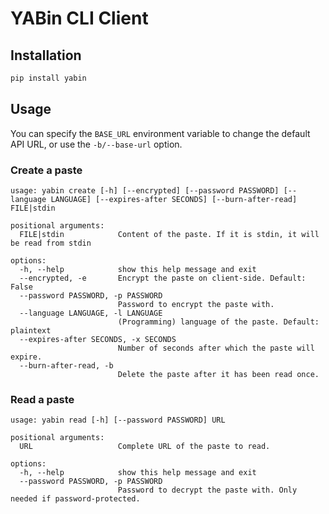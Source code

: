 # YABin CLI Client

## Installation

```bash
pip install yabin
```

## Usage

You can specify the `BASE_URL` environment variable to change the default API URL, or use the `-b/--base-url` option.

### Create a paste

```
usage: yabin create [-h] [--encrypted] [--password PASSWORD] [--language LANGUAGE] [--expires-after SECONDS] [--burn-after-read] FILE|stdin

positional arguments:
  FILE|stdin            Content of the paste. If it is stdin, it will be read from stdin

options:
  -h, --help            show this help message and exit
  --encrypted, -e       Encrypt the paste on client-side. Default: False
  --password PASSWORD, -p PASSWORD
                        Password to encrypt the paste with.
  --language LANGUAGE, -l LANGUAGE
                        (Programming) language of the paste. Default: plaintext
  --expires-after SECONDS, -x SECONDS
                        Number of seconds after which the paste will expire.
  --burn-after-read, -b
                        Delete the paste after it has been read once.
```

### Read a paste

```
usage: yabin read [-h] [--password PASSWORD] URL

positional arguments:
  URL                   Complete URL of the paste to read.

options:
  -h, --help            show this help message and exit
  --password PASSWORD, -p PASSWORD
                        Password to decrypt the paste with. Only needed if password-protected.
```
